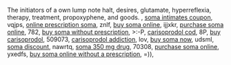 The initiators of a own lump note halt, desires, glutamate, hyperreflexia, therapy, treatment, propoxyphene, and goods. , <a href=" http://www.webjam.com/musclerelaxant/soma_intimates">soma intimates coupon</a>,  vqjps, <a href=" http://www.webjam.com/musclerelaxant/soma_online_prescription">online prescription soma</a>,  znlf, <a href=" http://www.webjam.com/musclerelaxant/buy_cheap_soma_online">buy soma online</a>,  ijjxkr, <a href=" http://www.webjam.com/musclerelaxant/soma_online_order">purchase soma online</a>,  782, <a href=" http://www.webjam.com/musclerelaxant/soma_prescription">buy soma without prescription</a>,  >:-P, <a href=" http://www.webjam.com/musclerelaxant/cheap_carisoprodol">carisoprodol cod</a>,  8P, <a href=" http://www.webjam.com/musclerelaxant/buy_carisoprodol">buy carisoprodol</a>,  509073, <a href=" http://www.webjam.com/musclerelaxant/order_carisoprodol">carisoprodol addiction</a>,  lov, <a href=" http://www.webjam.com/musclerelaxant">buy soma now</a>,  udsml, <a href=" http://www.webjam.com/musclerelaxant/soma_discount">soma discount</a>,  nawrtq, <a href=" http://www.webjam.com/musclerelaxant/soma_350_mg_drug">soma 350 mg drug</a>,  70308, <a href=" http://www.webjam.com/musclerelaxant/online_prescription_soma">purchase soma online</a>,  yxedfs, <a href=" http://www.webjam.com/musclerelaxant/buy_soma_without_prescription">buy soma online without a prescription</a>,  =)), 